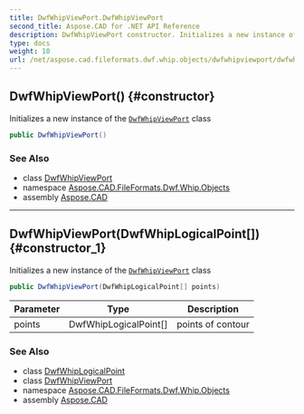 ```yaml
---
title: DwfWhipViewPort.DwfWhipViewPort
second_title: Aspose.CAD for .NET API Reference
description: DwfWhipViewPort constructor. Initializes a new instance of the DwfWhipViewPort class
type: docs
weight: 10
url: /net/aspose.cad.fileformats.dwf.whip.objects/dwfwhipviewport/dwfwhipviewport/
---
```

## DwfWhipViewPort() {#constructor}

Initializes a new instance of the [`DwfWhipViewPort`](../) class

```csharp
public DwfWhipViewPort()
```

### See Also

* class [DwfWhipViewPort](../)
* namespace [Aspose.CAD.FileFormats.Dwf.Whip.Objects](../../dwfwhipviewport/)
* assembly [Aspose.CAD](../../../)

---

## DwfWhipViewPort(DwfWhipLogicalPoint[]) {#constructor_1}

Initializes a new instance of the [`DwfWhipViewPort`](../) class

```csharp
public DwfWhipViewPort(DwfWhipLogicalPoint[] points)
```

| Parameter | Type | Description |
| --- | --- | --- |
| points | DwfWhipLogicalPoint[] | points of contour |

### See Also

* class [DwfWhipLogicalPoint](../../dwfwhiplogicalpoint/)
* class [DwfWhipViewPort](../)
* namespace [Aspose.CAD.FileFormats.Dwf.Whip.Objects](../../dwfwhipviewport/)
* assembly [Aspose.CAD](../../../)


